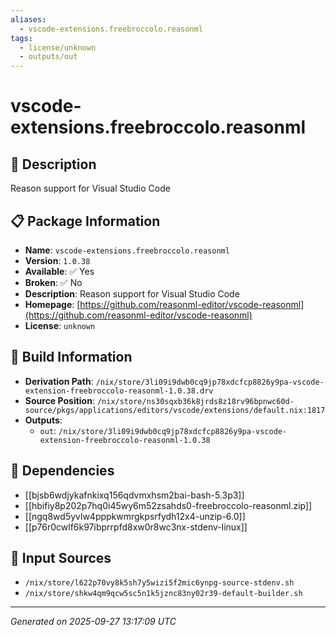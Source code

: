 ```yaml
---
aliases:
  - vscode-extensions.freebroccolo.reasonml
tags:
  - license/unknown
  - outputs/out
---
```


# vscode-extensions.freebroccolo.reasonml

## 📝 Description

Reason support for Visual Studio Code

## 📋 Package Information

- **Name**: `vscode-extensions.freebroccolo.reasonml`
- **Version**: `1.0.38`
- **Available**: ✅ Yes
- **Broken**: ✅ No
- **Description**: Reason support for Visual Studio Code
- **Homepage**: [https://github.com/reasonml-editor/vscode-reasonml](https://github.com/reasonml-editor/vscode-reasonml)
- **License**: `unknown`

## 🔧 Build Information

- **Derivation Path**: `/nix/store/3li09i9dwb0cq9jp78xdcfcp8826y9pa-vscode-extension-freebroccolo-reasonml-1.0.38.drv`
- **Source Position**: `/nix/store/ns30sqxb36k8jrds8z18rv96bpnwc60d-source/pkgs/applications/editors/vscode/extensions/default.nix:1817`
- **Outputs**:
  - `out`:  `/nix/store/3li09i9dwb0cq9jp78xdcfcp8826y9pa-vscode-extension-freebroccolo-reasonml-1.0.38`

## 🔗 Dependencies

- [[bjsb6wdjykafnkixq156qdvmxhsm2bai-bash-5.3p3]]
- [[hbifiy8p202p7hq0i45wy6m52zsahds0-freebroccolo-reasonml.zip]]
- [[ngq8wd5yvlw4pppkwmrgkpsrfydh12x4-unzip-6.0]]
- [[p76r0cwlf6k97ibprrpfd8xw0r8wc3nx-stdenv-linux]]

## 📁 Input Sources

- `/nix/store/l622p70vy8k5sh7y5wizi5f2mic6ynpg-source-stdenv.sh`
- `/nix/store/shkw4qm9qcw5sc5n1k5jznc83ny02r39-default-builder.sh`

---
*Generated on 2025-09-27 13:17:09 UTC*
